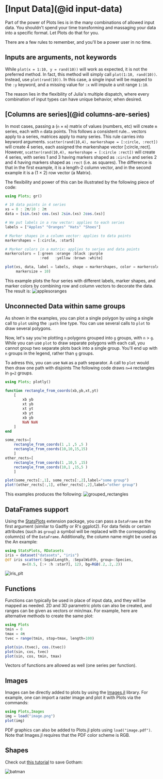# [Input Data](@id input-data)

Part of the power of Plots lies is in the many combinations of allowed input data.
You shouldn't spend your time transforming and massaging your data into a specific format.
Let Plots do that for you.

There are a few rules to remember, and you'll be a power user in no time.

## Inputs are arguments, not keywords

While `plot(x = 1:10, y = rand(10))` will work as expected, it is not the preferred method.  In fact,
this method will simply call `plot(1:10, rand(10))`.  Instead,
use `plot(rand(10))`.  In this case, a single input will be mapped to the `:y` keyword, and a missing
value for `:x` will impute a unit range `1:10`.

The reason lies in the flexibility of Julia's multiple dispatch, where every combination of input types
can have unique behavior, when desired.

## [Columns are series](@id columns-are-series)

In most cases, passing a (`n` × `m`) matrix of values (numbers, etc) will create `m` series, each with `n` data points.  This follows a consistent rule… vectors apply to a series, matrices apply to many series.  This rule carries into keyword arguments.  `scatter(rand(10,4), markershape = [:circle, :rect])` will create 4 series, each assigned the markershape vector [:circle,:rect].  However, `scatter(rand(10,4), markershape = [:circle :rect])` will create 4 series, with series 1 and 3 having markers shaped as `:circle` and series 2 and 4 having markers shaped as `:rect` (i.e. as squares).  The difference is that in the first example, it is a length-2 column vector, and in the second example it is a (1 × 2) row vector (a Matrix).

The flexibility and power of this can be illustrated by the following piece of code:
```julia
using Plots; gr()

# 10 data points in 4 series
xs = 0 : 2π/10 : 2π
data = [sin.(xs) cos.(xs) 2sin.(xs) 2cos.(xs)]

# We put labels in a row vector: applies to each series
labels = ["Apples" "Oranges" "Hats" "Shoes"]

# Marker shapes in a column vector: applies to data points
markershapes = [:circle, :star5]

# Marker colors in a matrix: applies to series and data points
markercolors = [:green :orange :black :purple
                :red   :yellow :brown :white]

plot(xs, data, label = labels, shape = markershapes, color = markercolors,
     markersize = 10)
```
This example plots the four series with different labels, marker shapes, and marker colors by combining row and column vectors to decorate the data.  The result is:
![applesoranges](examples/img/input/columns_are_series.png)

## Unconnected Data within same groups

As shown in the examples, you can plot a single polygon by using a single call to `plot` using the `:path` line type. You can use several calls to `plot` to draw several polygons.

Now, let's say you're plotting `n` polygons grouped into `g` groups, with `n` > `g`. While you can use `plot` to draw separate polygons with each call, you cannot group two separate plots back into a single group. You'll end up with `n` groups in the legend, rather than `g` groups.

To adress this, you can use `NaN` as a path separator. A call to `plot` would then draw one path with disjoints The following code draws `n=4` rectangles in `g=2` groups.

```julia
using Plots; plotly()

function rectangle_from_coords(xb,yb,xt,yt)
	[
		xb yb
		xt yb
		xt yt
		xb yt
		xb yb
		NaN NaN
	]
end

some_rects=[
	rectangle_from_coords(1 ,1 ,5 ,5 )
	rectangle_from_coords(10,10,15,15)
	]
other_rects=[
	rectangle_from_coords(1 ,10,5 ,15)
	rectangle_from_coords(10,1 ,15,5 )
	]

plot(some_rects[:,1], some_rects[:,2],label="some group")
plot!(other_rects[:,1], other_rects[:,2],label="other group")
```
This examples produces the following:
![grouped_rectangles](examples/img/input/groups.png)

## DataFrames support

Using the [StatsPlots](https://github.com/JuliaPlots/StatsPlots.jl) extension package, you can pass a `DataFrame` as the first argument (similar to Gadfly or R's ggplot2).  For data fields or certain attributes (such as `group`) a symbol will be replaced with the corresponding column(s) of the `DataFrame`.  Additionally, the column name might be used as the   An example:

```julia
using StatsPlots, RDatasets
iris = dataset("datasets", "iris")
@df iris scatter(:SepalLength, :SepalWidth, group=:Species,
        m=(0.5, [:+ :h :star7], 12), bg=RGB(.2,.2,.2))
```

![iris_plt](examples/img/input/dataframes.png)

## Functions

Functions can typically be used in place of input data, and they will be mapped as needed. 2D and 3D parametric plots can also be created, and ranges can be given as vectors or min/max.  For example, here are alternative methods to create the same plot:

```julia
using Plots
tmin = 0
tmax = 4π
tvec = range(tmin, stop=tmax, length=100)

plot(sin.(tvec), cos.(tvec))
plot(sin, cos, tvec)
plot(sin, cos, tmin, tmax)
```

Vectors of functions are allowed as well (one series per function).

## Images

Images can be directly added to plots by using the [Images.jl](https://github.com/timholy/Images.jl) library. For example, one can import a raster image and plot it with Plots via the commands:

```julia
using Plots,Images
img = load("image.png")
plot(img)
```

PDF graphics can also be added to Plots.jl plots using `load("image.pdf")`. Note that Images.jl requires that the PDF color scheme is RGB.

## Shapes

Check out [this tutorial](https://github.com/tbreloff/ExamplePlots.jl/blob/master/notebooks/batman.ipynb) to save Gotham:

![batman](examples/img/input/batman.png)
